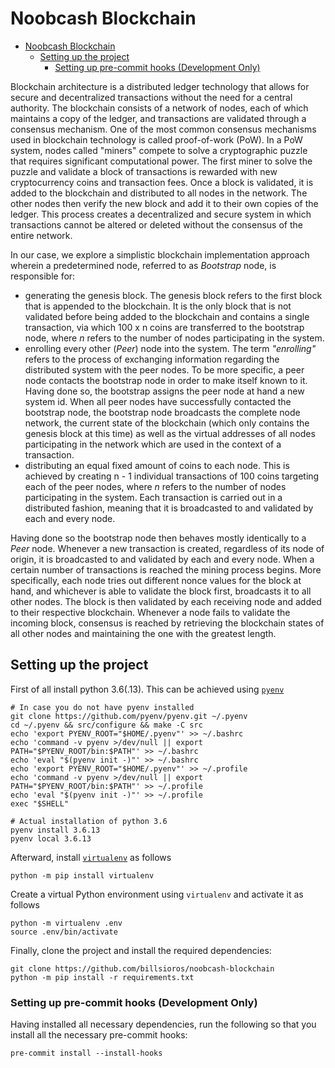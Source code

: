 # Noobcash Blockchain

- [Noobcash Blockchain](#noobcash-blockchain)
  - [Setting up the project](#setting-up-the-project)
    - [Setting up pre-commit hooks (Development Only)](#setting-up-pre-commit-hooks-development-only)

Blockchain architecture is a distributed ledger technology that allows for secure and decentralized transactions without the need for a central authority. The blockchain consists of a network of nodes, each of which maintains a copy of the ledger, and transactions are validated through a consensus mechanism. One of the most common consensus mechanisms used in blockchain technology is called proof-of-work (PoW). In a PoW system, nodes called "miners" compete to solve a cryptographic puzzle that requires significant computational power. The first miner to solve the puzzle and validate a block of transactions is rewarded with new cryptocurrency coins and transaction fees. Once a block is validated, it is added to the blockchain and distributed to all nodes in the network. The other nodes then verify the new block and add it to their own copies of the ledger. This process creates a decentralized and secure system in which transactions cannot be altered or deleted without the consensus of the entire network.

In our case, we explore a simplistic blockchain implementation approach wherein a predetermined node, referred to as *Bootstrap* node, is responsible for:

- generating the genesis block. The genesis block refers to the first block that is appended to the blockchain. It is the only block that is not validated before being added to the blockchain and contains a single transaction, via which 100 x n coins are transferred to the bootstrap node, where $n$ refers to the number of nodes participating in the system.
- enrolling every other (*Peer*) node into the system. The term *"enrolling"* refers to the process of exchanging information regarding the distributed system with the peer nodes. To be more specific, a peer node contacts the bootstrap node in order to make itself known to it. Having done so, the bootstrap assigns the peer node at hand a new system id. When all peer nodes have successfully contacted the bootstrap node, the bootstrap node broadcasts the complete node network, the current state of the blockchain (which only contains the genesis block at this time) as well as the virtual addresses of all nodes participating in the network which are used in the context of a transaction.
- distributing an equal fixed amount of coins to each node. This is achieved by creating n - 1 individual transactions of 100 coins targeting each of the peer nodes, where $n$ refers to the number of nodes participating in the system. Each transaction is carried out in a distributed fashion, meaning that it is broadcasted to and validated by each and every node.

Having done so the bootstrap node then behaves mostly identically to a *Peer* node. Whenever a new transaction is created, regardless of its node of origin, it is broadcasted to and validated by each and every node. When a certain number of transactions is reached the mining process begins. More specifically, each node tries out different nonce values for the block at hand, and whichever is able to validate the block first, broadcasts it to all other nodes. The block is then validated by each receiving node and added to their respective blockchain. Whenever a node fails to validate the incoming block, consensus is reached by retrieving the blockchain states of all other nodes and maintaining the one with the greatest length.

## Setting up the project

First of all install python 3.6(.13). This can be achieved using [`pyenv`](https://github.com/pyenv/pyenv)

```shell
# In case you do not have pyenv installed
git clone https://github.com/pyenv/pyenv.git ~/.pyenv
cd ~/.pyenv && src/configure && make -C src
echo 'export PYENV_ROOT="$HOME/.pyenv"' >> ~/.bashrc
echo 'command -v pyenv >/dev/null || export PATH="$PYENV_ROOT/bin:$PATH"' >> ~/.bashrc
echo 'eval "$(pyenv init -)"' >> ~/.bashrc
echo 'export PYENV_ROOT="$HOME/.pyenv"' >> ~/.profile
echo 'command -v pyenv >/dev/null || export PATH="$PYENV_ROOT/bin:$PATH"' >> ~/.profile
echo 'eval "$(pyenv init -)"' >> ~/.profile
exec "$SHELL"

# Actual installation of python 3.6
pyenv install 3.6.13
pyenv local 3.6.13
```

Afterward, install [`virtualenv`](https://virtualenv.pypa.io/en/latest/) as follows

```shell
python -m pip install virtualenv
```

Create a virtual Python environment using `virtualenv` and activate it as follows

```shell
python -m virtualenv .env
source .env/bin/activate
```

Finally, clone the project and install the required dependencies:

```shell
git clone https://github.com/billsioros/noobcash-blockchain
python -m pip install -r requirements.txt
```

### Setting up pre-commit hooks (Development Only)

Having installed all necessary dependencies, run the following so that you install all the necessary pre-commit hooks:

```shell
pre-commit install --install-hooks
```
